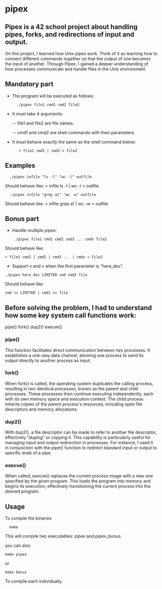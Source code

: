 
# pipex

## Pipex is a 42 school project about handling pipes, forks, and redirections of input and output.


On this project, I learned how Unix pipes work. Think of it as learning how to connect different commands together so that the output of one becomes the input of another. Through Pipex, I gained a deeper understanding of how processes communicate and handle files in the Unix environment.
## Mandatory part

- The program will be executed as follows:

        ./pipex file1 cmd1 cmd2 file2

- It must take 4 arguments:

    -- file1 and file2 are file names.

    -- cmd1 and cmd2 are shell commands with their parameters.

- It must behave exactly the same as the shell command below:

         < file1 cmd1 | cmd2 > file2


## Examples

```
  ./pipex infile "ls -l" "wc -l" outfile
```
Should behave like: < infile ls -l | wc -l > outfile

```
  ./pipex infile "grep a1" "wc -w" outfile
```
Should behave like: < infile grep a1 | wc -w > outfile



## Bonus part

 -  Handle multiple pipes:
```
    ./pipex file1 cmd1 cmd2 cmd3 ... cmdn file2
```

Should behave like:
```
< file1 cmd1 | cmd2 | cmd3 ... | cmdn > file2

```

- Support « and » when the first parameter is "here_doc".

```
./pipex here_doc LIMITER cmd cmd1 file
```
Should behave like:
```
cmd << LIMITER | cmd1 >> file
```
## Before solving the problem, I had to understand how some key system call functions work:

pipe()
fork()
dup2()
execve()






### pipe()

This function facilitates direct communication between two processes. It establishes a one-way data channel, allowing one process to send its output directly to another process as input.

### fork()

When fork() is called, the operating system duplicates the calling process, resulting in two identical processes, known as the parent and child processes. These processes then continue executing independently, each with its own memory space and execution context. The child process inherits copies of the parent process's resources, including open file descriptors and memory allocations.

### dup2()

With dup2(), a file descriptor can be made to refer to another file descriptor, effectively "duping" or copying it. This capability is particularly useful for managing input and output redirection in processes. For instance, I used it in conjunction with the pipe() function to redirect standard input or output to specific ends of a pipe.

### execve()

When called, execve() replaces the current process image with a new one specified by the given program. This loads the program into memory and begins its execution, effectively transitioning the current process into the desired program.

## Usage

To compile the binaries

```
  make
```
This will compile two executables: pipex and pipex_bonus.

you can also
```
make pipex
```
or
```
make bonus
```
To compile each individually.
